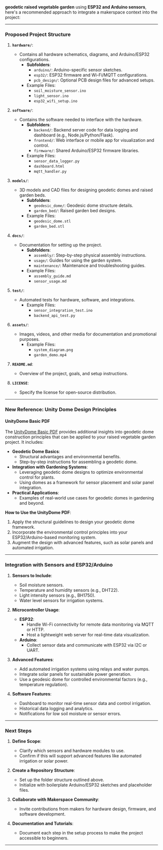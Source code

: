 **geodetic raised vegetable garden** using **ESP32 and Arduino sensors**, here's a recommended approach to integrate a makerspace context into the project:

---

### Proposed Project Structure
1. **`hardware/`**:  
   - Contains all hardware schematics, diagrams, and Arduino/ESP32 configurations.
     - **Subfolders**:
       - `arduino/`: Arduino-specific sensor sketches.
       - `esp32/`: ESP32 firmware and Wi-Fi/MQTT configurations.
       - `pcb_design/`: Optional PCB design files for advanced setups.
     - Example Files:
       - `soil_moisture_sensor.ino`
       - `light_sensor.ino`
       - `esp32_wifi_setup.ino`

2. **`software/`**:
   - Contains the software needed to interface with the hardware.
     - **Subfolders**:
       - `backend/`: Backend server code for data logging and dashboard (e.g., Node.js/Python/Flask).
       - `frontend/`: Web interface or mobile app for visualization and control.
       - `firmware/`: Shared Arduino/ESP32 firmware libraries.
     - Example Files:
       - `sensor_data_logger.py`
       - `dashboard.html`
       - `mqtt_handler.py`

3. **`models/`**:  
   - 3D models and CAD files for designing geodetic domes and raised garden beds.
     - **Subfolders**:
       - `geodesic_dome/`: Geodesic dome structure details.
       - `garden_bed/`: Raised garden bed designs.
     - Example Files:
       - `geodesic_dome.stl`
       - `garden_bed.stl`

4. **`docs/`**:  
   - Documentation for setting up the project.
     - **Subfolders**:
       - `assembly/`: Step-by-step physical assembly instructions.
       - `usage/`: Guides for using the garden system.
       - `maintenance/`: Maintenance and troubleshooting guides.
     - Example Files:
       - `assembly_guide.md`
       - `sensor_usage.md`

5. **`test/`**:  
   - Automated tests for hardware, software, and integrations.
     - Example Files:
       - `sensor_integration_test.ino`
       - `backend_api_test.py`

6. **`assets/`**:  
   - Images, videos, and other media for documentation and promotional purposes.
     - Example Files:
       - `system_diagram.png`
       - `garden_demo.mp4`

7. **`README.md`**:  
   - Overview of the project, goals, and setup instructions.

8. **`LICENSE`**:  
   - Specify the license for open-source distribution.

---

### New Reference: Unity Dome Design Principles
#### UnityDome Basic PDF
The [UnityDome Basic PDF](https://wangerflange.com/downloads/unitydome_basic.pdf) provides additional insights into geodetic dome construction principles that can be applied to your raised vegetable garden project. It includes:
- **Geodetic Dome Basics**:
  - Structural advantages and environmental benefits.
  - Step-by-step instructions for assembling a geodetic dome.
- **Integration with Gardening Systems**:
  - Leveraging geodetic dome designs to optimize environmental control for plants.
  - Using domes as a framework for sensor placement and solar panel integration.
- **Practical Applications**:
  - Examples of real-world use cases for geodetic domes in gardening and beyond.

**How to Use the UnityDome PDF**:
1. Apply the structural guidelines to design your geodetic dome framework.
2. Incorporate the environmental control principles into your ESP32/Arduino-based monitoring system.
3. Augment the design with advanced features, such as solar panels and automated irrigation.

---

### Integration with Sensors and ESP32/Arduino
1. **Sensors to Include**:
   - Soil moisture sensors.
   - Temperature and humidity sensors (e.g., DHT22).
   - Light intensity sensors (e.g., BH1750).
   - Water level sensors for irrigation systems.

2. **Microcontroller Usage**:
   - **ESP32**:
     - Handle Wi-Fi connectivity for remote data monitoring via MQTT or HTTP.
     - Host a lightweight web server for real-time data visualization.
   - **Arduino**:
     - Collect sensor data and communicate with ESP32 via I2C or UART.

3. **Advanced Features**:
   - Add automated irrigation systems using relays and water pumps.
   - Integrate solar panels for sustainable power generation.
   - Use a geodesic dome for controlled environmental factors (e.g., temperature regulation).

4. **Software Features**:
   - Dashboard to monitor real-time sensor data and control irrigation.
   - Historical data logging and analytics.
   - Notifications for low soil moisture or sensor errors.

---

### Next Steps
1. **Define Scope**:
   - Clarify which sensors and hardware modules to use.
   - Confirm if this will support advanced features like automated irrigation or solar power.

2. **Create a Repository Structure**:
   - Set up the folder structure outlined above.
   - Initialize with boilerplate Arduino/ESP32 sketches and placeholder files.

3. **Collaborate with Makerspace Community**:
   - Invite contributions from makers for hardware design, firmware, and software development.

4. **Documentation and Tutorials**:
   - Document each step in the setup process to make the project accessible to beginners.

---
